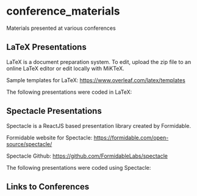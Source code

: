 # conference_materials
Materials presented at various conferences

## LaTeX Presentations
LaTeX is a document preparation system. 
To edit, upload the zip file to an online LaTeX editor or edit locally with MiKTeX.

Sample templates for LaTeX: https://www.overleaf.com/latex/templates

The following presentations were coded in LaTeX:

## Spectacle Presentations
Spectacle is a ReactJS based presentation library created by Formidable.

Formidable website for Spectacle: https://formidable.com/open-source/spectacle/

Spectacle Github: https://github.com/FormidableLabs/spectacle

The following presentations were coded using Spectacle:

## Links to Conferences
